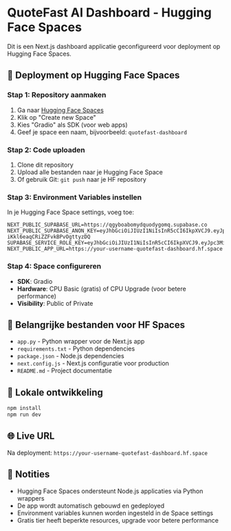 # QuoteFast AI Dashboard - Hugging Face Spaces

Dit is een Next.js dashboard applicatie geconfigureerd voor deployment op Hugging Face Spaces.

## 🚀 Deployment op Hugging Face Spaces

### Stap 1: Repository aanmaken
1. Ga naar [Hugging Face Spaces](https://huggingface.co/spaces)
2. Klik op "Create new Space"
3. Kies "Gradio" als SDK (voor web apps)
4. Geef je space een naam, bijvoorbeeld: `quotefast-dashboard`

### Stap 2: Code uploaden
1. Clone dit repository
2. Upload alle bestanden naar je Hugging Face Space
3. Of gebruik Git: `git push` naar je HF repository

### Stap 3: Environment Variables instellen
In je Hugging Face Space settings, voeg toe:

```
NEXT_PUBLIC_SUPABASE_URL=https://qgyboabomydquodygomq.supabase.co
NEXT_PUBLIC_SUPABASE_ANON_KEY=eyJhbGciOiJIUzI1NiIsInR5cCI6IkpXVCJ9.eyJpc3MiOiJzdXBhYmFzZSIsInJlZiI6InFneWJvYWJvbXlkcXVvZHlnb21xIiwicm9sZSI6ImFub24iLCJpYXQiOjE3NTUyNjQ5NTAsImV4cCI6MjA3MDg0MDk1MH0.K53Ufks0Jw8h8ky-iKkl6eaqCRiZZFvkBPvOgttyzDQ
SUPABASE_SERVICE_ROLE_KEY=eyJhbGciOiJIUzI1NiIsInR5cCI6IkpXVCJ9.eyJpc3MiOiJzdXBhYmFzZSIsInJlZiI6InFneWJvYWJvbXlkcXVvZHlnb21xIiwicm9sZSI6InNlcnZpY2Vfcm9sZSIsImlhdCI6MTc1NTI2NDk1MCwiZXhwIjoyMDcwODQwOTUwfQ.sSUH2MIL7vVukSwuV4CVxlcGU_u4V8nNpkR3WvSokw4
NEXT_PUBLIC_APP_URL=https://your-username-quotefast-dashboard.hf.space
```

### Stap 4: Space configureren
- **SDK**: Gradio
- **Hardware**: CPU Basic (gratis) of CPU Upgrade (voor betere performance)
- **Visibility**: Public of Private

## 📁 Belangrijke bestanden voor HF Spaces

- `app.py` - Python wrapper voor de Next.js app
- `requirements.txt` - Python dependencies
- `package.json` - Node.js dependencies
- `next.config.js` - Next.js configuratie voor production
- `README.md` - Project documentatie

## 🔧 Lokale ontwikkeling

```bash
npm install
npm run dev
```

## 🌐 Live URL

Na deployment: `https://your-username-quotefast-dashboard.hf.space`

## 📝 Notities

- Hugging Face Spaces ondersteunt Node.js applicaties via Python wrappers
- De app wordt automatisch gebouwd en gedeployed
- Environment variables kunnen worden ingesteld in de Space settings
- Gratis tier heeft beperkte resources, upgrade voor betere performance
